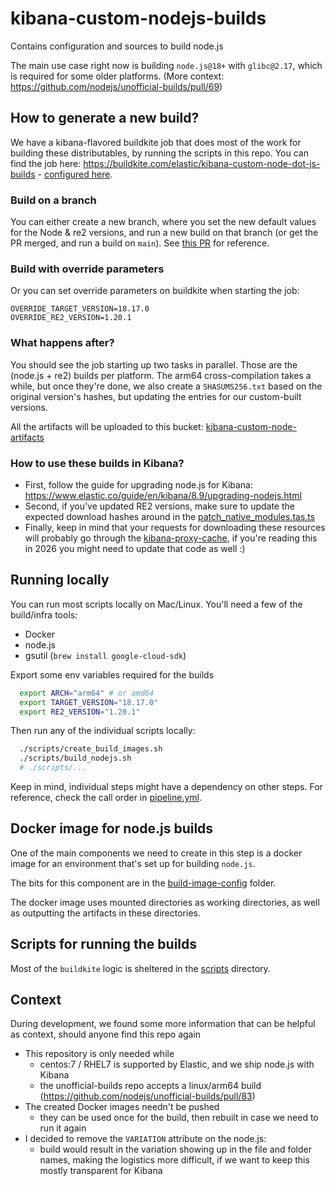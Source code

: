 # kibana-custom-nodejs-builds
Contains configuration and sources to build node.js

The main use case right now is building `node.js@18+` with `glibc@2.17`, which is required for some older platforms. (More context: https://github.com/nodejs/unofficial-builds/pull/69)

## How to generate a new build?
We have a kibana-flavored buildkite job that does most of the work for building these distributables, by running the scripts in this repo. You can find the job here: https://buildkite.com/elastic/kibana-custom-node-dot-js-builds - [configured here](https://github.com/elastic/kibana-buildkite/blob/main/pipelines/kibana-custom-node-build.tf).

### Build on a branch
You can either create a new branch, where you set the new default values for the Node & re2 versions, and run a new build on that branch (or get the PR merged, and run a build on `main`). See [this PR](https://github.com/elastic/kibana-custom-nodejs-builds/pull/8) for reference.

### Build with override parameters
Or you can set override parameters on buildkite when starting the job:
```
OVERRIDE_TARGET_VERSION=18.17.0
OVERRIDE_RE2_VERSION=1.20.1
```

### What happens after?
You should see the job starting up two tasks in parallel. Those are the (node.js + re2) builds per platform. The arm64 cross-compilation takes a while, but once they're done, we also create a `SHASUMS256.txt` based on the original version's hashes, but updating the entries for our custom-built versions.

All the artifacts will be uploaded to this bucket: [kibana-custom-node-artifacts](https://console.cloud.google.com/storage/browser/kibana-custom-node-artifacts;tab=objects?forceOnBucketsSortingFiltering=true&project=elastic-kibana-184716&supportedpurview=project&prefix=&forceOnObjectsSortingFiltering=false&pageState=(%22StorageObjectListTable%22:(%22f%22:%22%255B%255D%22)))

### How to use these builds in Kibana?
- First, follow the guide for upgrading node.js for Kibana: https://www.elastic.co/guide/en/kibana/8.9/upgrading-nodejs.html
- Second, if you've updated RE2 versions, make sure to update the expected download hashes around in the [patch_native_modules.tas.ts](https://github.com/elastic/kibana/blob/4c41247f938fcfde404a151a0b1193f3f5898cb1/src/dev/build/tasks/patch_native_modules_task.ts#L43)
- Finally, keep in mind that your requests for downloading these resources will probably go through the [kibana-proxy-cache](https://github.com/elastic/kibana-ci-proxy-cache/), if you're reading this in 2026 you might need to update that code as well :)


## Running locally
You can run most scripts locally on Mac/Linux. You'll need a few of the build/infra tools:
 - Docker
 - node.js
 - gsutil (`brew install google-cloud-sdk`)

Export some env variables required for the builds
```sh
  export ARCH="arm64" # or amd64
  export TARGET_VERSION="18.17.0"
  export RE2_VERSION="1.20.1"
```

Then run any of the individual scripts locally:
```sh
  ./scripts/create_build_images.sh
  ./scripts/build_nodejs.sh
  # ./scripts/...
```

Keep in mind, individual steps might have a dependency on other steps. For reference, check the call order in [pipeline.yml](./.buildkite/pipeline.yml).

## Docker image for node.js builds
One of the main components we need to create in this step is a docker image for an environment that's set up for building `node.js`.

The bits for this component are in the [build-image-config](./build-image-config/) folder.

The docker image uses mounted directories as working directories, as well as outputting the artifacts in these directories.


## Scripts for running the builds
Most of the `buildkite` logic is sheltered in the [scripts](./scripts/) directory.



## Context
During development, we found some more information that can be helpful as context, should anyone find this repo again

 - This repository is only needed while
   - centos:7 / RHEL7 is supported by Elastic, and we ship node.js with Kibana
   - the unofficial-builds repo accepts a linux/arm64 build (https://github.com/nodejs/unofficial-builds/pull/83)
 - The created Docker images needn't be pushed
   - they can be used once for the build, then rebuilt in case we need to run it again
 - I decided to remove the `VARIATION` attribute on the node.js:
   - build would result in the variation showing up in the file and folder names, making the logistics more difficult, if we want to keep this mostly transparent for Kibana
